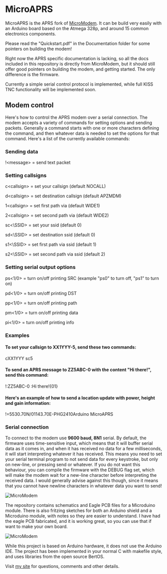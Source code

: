 MicroAPRS
==========

MicroAPRS is the APRS fork of [MicroModem](https://github.com/markqvist/MicroModem). It can be build very easily with an Arduino board based on the Atmega 328p, and around 15 common electronics components.

Please read the "Quickstart.pdf" in the Documentation folder for some pointers on building the modem!

Right now the APRS specific documentation is lacking, so all the docs included in this repository is directly from MicroModem, but it should still offer good pointers on building the modem, and getting started. The only difference is the firmware.

Currently a simple serial control protocol is implemented, while full KISS TNC functionality will be implemented soon.

## Modem control

Here's how to control the APRS modem over a serial connection. The modem accepts a variety of commands for setting options and sending packets. Generally a command starts with one or more characters defining the command, and then whatever data is needed to set the options for that command. Here's a list of the currently available commands:

### Sending data
!\<message\>      = send text packet

### Setting callsigns
c\<callsign\>     = set your callsign (default NOCALL)

d\<callsign\>     = set destination callsign (default APZMDM)

1\<callsign\>     = set first path via (default WIDE1)

2\<callsign\>     = set second path via (default WIDE2)


sc<\SSID\>        = set your ssid (default 0)

sd<\SSID\>        = set destination ssid (default 0)

s1<\SSID\>        = set first path via ssid (default 1)

s2<\SSID\>        = set second path via ssid (default 2)


### Setting serial output options
ps<1/0>         = turn on/off printing SRC (example "ps0" to turn off, "ps1" to turn on)

pd<1/0>         = turn on/off printing DST

pp<1/0>         = turn on/off printing path

pm<1/0>         = turn on/off printing data

pi<1/0>         = turn on/off printing info


### Examples

#### To set your callsign to XX1YYY-5, send these two commands:
cXX1YYY
sc5

#### To send an APRS message to ZZ5ABC-0 with the content "Hi there!", send this command:
!:ZZ5ABC-0 :Hi there!{01}

#### Here's an example of how to send a location update with power, height and gain information:
!=5530.70N/01143.70E-PHG2410Arduino MicroAPRS

### Serial connection

To connect to the modem use __9600 baud, 8N1__ serial. By default, the firmware uses time-sensitive input, which means that it will buffer serial data as it comes in, and when it has received no data for a few milliseconds, it will start interpreting whatever it has received. This means you need to set your serial terminal program to not send data for every keystroke, but only on new-line, or pressing send or whatever. If you do not want this behaviour, you can compile the firmware with the DEBUG flag set, which will make the modem wait for a new-line character before interpreting the received data. I would generally advise against this though, since it means that you cannot have newline characters in whatever data you want to send!

![MicroModem](https://raw.githubusercontent.com/markqvist/MicroModem/master/Design/Images/1.jpg)

The repository contains schematics and Eagle PCB files for a Microduino module. There is also fritzing sketches for both an Arduino shield and a Microduino module, with notes so they are easier to understand. I have had the eagle PCB fabricated, and it is working great, so you can use that if want to make your own board.

![MicroModem](https://raw.githubusercontent.com/markqvist/MicroModem/master/Design/Images/PCB-lo.png)

While this project is based on Arduino hardware, it does not use the Arduino IDE. The project has been implemented in your normal C with makefile style, and uses libraries from the open source BertOS.

Visit [my site](http://unsigned.io) for questions, comments and other details.
